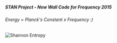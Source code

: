 ##### STAN Project - New Wall Code for Frequency 2015
###### Energy = Planck's Constant x Frequency :)


![Shannon Entropy](http://www.shannonentropy.netmark.pl/wp-content/uploads/2012/02/shannon_entropy_formula.png)
